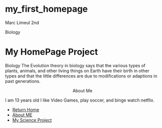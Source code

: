 # my_first_homepage
 Marc Limeul 2nd  
<head> Biology
</head>
<br
<hr>
<h1> My HomePage Project </h1>
<p>  Biology
 The Evolution  theory in biology says that the various types of plants, animals, and other living things on Earth have their birth   in other  types and that the little differences are due to modifications or adaptions  in past generations.  </P>
<p> <center> About Me </center></p>
<a
<body bgcolor= "Blue" >
</body>
<p> <font color> I am 13 years old I like Video Games, play soccer, and binge watch netflix. </font</P>
<!DOCTYPE html>
<html>
<head>
<title>Navigation Bar Exampe</title
<link rel="stylesheet" type="text/css" href="css/navigation_bar.css">
<meta name="description" content="Navigation Bar Example">
<meta name="keywords" content="html,css,school,project,science,computers,technology">
<meta name="author" content="Ryan Kelley">
</head>
<body>
<ul>
<li><a href="index.html">Return Home</a></li>
<li><a href="about_me.html">About ME</a></li>
<li><a href="science.html">My Science Project</a></li>
</ul>


</body>
</html>
